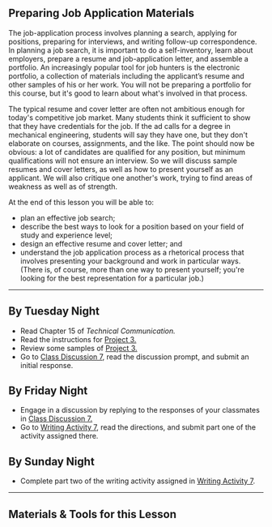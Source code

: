 ## Preparing Job Application Materials

The job-application process involves planning a search, applying for positions, preparing for interviews, and writing follow-up correspondence. In planning a job search, it is important to do a self-inventory, learn about employers, prepare a resume and job-application letter, and assemble a portfolio. An increasingly popular tool for job hunters is the electronic portfolio, a collection of materials including the applicant’s resume and other samples of his or her work. You will not be preparing a portfolio for this course, but it's good to learn about what's involved in that process.

The typical resume and cover letter are often not ambitious enough for today's competitive job market. Many students think it sufficient to show that they have credentials for the job. If the ad calls for a degree in mechanical engineering, students will say they have one, but they don't elaborate on courses, assignments, and the like. The point should now be obvious: a lot of candidates are qualified for any position, but minimum qualifications will not ensure an interview. So we will discuss sample resumes and cover letters, as well as how to present yourself as an applicant. We will also critique one another's work, trying to find areas of weakness as well as of strength.

At the end of this lesson you will be able to:

* plan an effective job search;
* describe the best ways to look for a position based on your field of study and experience level;
* design an effective resume and cover letter; and
* understand the job application process as a rhetorical process that involves presenting your background and work in particular ways. (There is, of course, more than one way to present yourself; you're looking for the best representation for a particular job.)

---

## By Tuesday Night

* Read Chapter 15 of _Technical Communication._
* Read the instructions for [Project 3.][P3A]
* Review some samples of [Project 3.][P3S]
* Go to [Class Discussion 7][CD7], read the discussion prompt, and submit an initial response.

## By Friday Night

* Engage in a discussion by replying to the responses of your classmates in [Class Discussion 7.][CD7]
* Go to [Writing Activity 7][WA7], read the directions, and submit part one of the activity assigned there.

## By Sunday Night

* Complete part two of the writing activity assigned in [Writing Activity 7][WA7].

---

## Materials & Tools for this Lesson

[CD7]: /section/content/default.asp?WCI=Goto&WCU=CRSCNT&MATCH=Class+Discussion+7
[WA7]: /section/content/default.asp?WCI=Goto&WCU=CRSCNT&MATCH=Writing+Activity+7
[P3A]: /section/content/default.asp?WCI=Goto&WCU=CRSCNT&MATCH=Project+3+Assignment
[P3S]: /section/content/default.asp?WCI=Goto&WCU=CRSCNT&MATCH=Project+3+Samples

